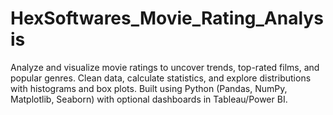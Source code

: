 # HexSoftwares_Movie_Rating_Analysis
Analyze and visualize movie ratings to uncover trends, top-rated films, and popular genres. Clean data, calculate statistics, and explore distributions with histograms and box plots. Built using Python (Pandas, NumPy, Matplotlib, Seaborn) with optional dashboards in Tableau/Power BI.

